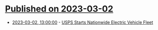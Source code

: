 # [Published on 2023-03-02](index.md)

* [2023-03-02, 13:00:00](https://tech.slashdot.org/story/23/03/02/0438259/usps-starts-nationwide-electric-vehicle-fleet?utm_source=rss1.0mainlinkanon&utm_medium=feed) - [USPS Starts Nationwide Electric Vehicle Fleet](https://tech.slashdot.org/story/23/03/02/0438259/usps-starts-nationwide-electric-vehicle-fleet?utm_source=rss1.0mainlinkanon&utm_medium=feed)
